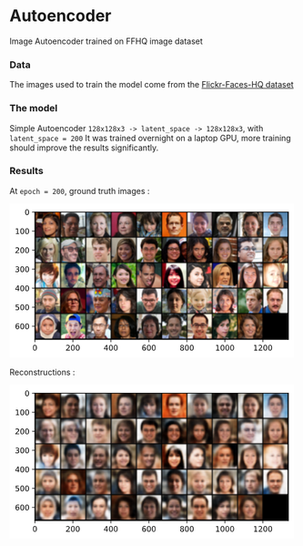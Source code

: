 # Autoencoder
Image Autoencoder trained on FFHQ image dataset

### Data

The images used to train the model come from the [Flickr-Faces-HQ dataset](https://github.com/NVlabs/ffhq-dataset)

### The model

Simple Autoencoder `128x128x3 -> latent_space -> 128x128x3`, with `latent_space = 200`
It was trained overnight on a laptop GPU, more training should improve the results significantly.

### Results

At `epoch = 200`, ground truth images :

![](https://github.com/thomktz/Autoencoder/blob/main/ground_truth.png)

Reconstructions :

![](https://github.com/thomktz/Autoencoder/blob/main/reconstruction.png)

